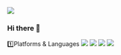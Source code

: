 <img src="https://capsule-render.vercel.app/api?type=slice&color=random&height=200&section=header&text=MCK0819&fontSize=90" />

### Hi there 👋

1️⃣Platforms & Languages
<img src="https://img.shields.io/badge/django-바탕색?style=flat&logo=Django&logoColor=white"/>
<img src="https://img.shields.io/badge/python-바탕색?style=flat&logo=Django&logoColor=white"/>
<img src="https://img.shields.io/badge/java-바탕색?style=flat&logo=Django&logoColor=white"/>
<img src="https://img.shields.io/badge/spring-바탕색?style=flat&logo=Django&logoColor=white"/>


<!--
**MCK0819/MCK0819** is a ✨ _special_ ✨ repository because its `README.md` (this file) appears on your GitHub profile.

Here are some ideas to get you started:

- 🔭 I’m currently working on ...
- 🌱 I’m currently learning ...
- 👯 I’m looking to collaborate on ...
- 🤔 I’m looking for help with ...
- 💬 Ask me about ...
- 📫 How to reach me: ...
- 😄 Pronouns: ...
- ⚡ Fun fact: ...
-->
